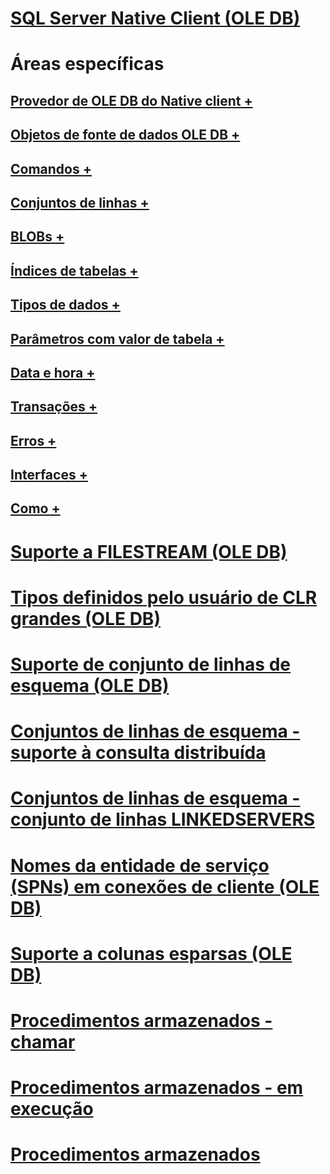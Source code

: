# [SQL Server Native Client (OLE DB)](sql-server-native-client-ole-db.md)

# Áreas específicas
## [Provedor de OLE DB do Native client +](../../../relational-databases/native-client-ole-db-provider/creating-a-sql-server-native-client-ole-db-provider-application.md)
## [Objetos de fonte de dados OLE DB +](../../../relational-databases/native-client-ole-db-data-source-objects/data-source-objects-ole-db.md)
## [Comandos +](../../../relational-databases/native-client-ole-db-commands/commands.md)
## [Conjuntos de linhas +](../../../relational-databases/native-client-ole-db-rowsets/rowsets.md)
## [BLOBs +](../../../relational-databases/native-client-ole-db-blobs/blobs-and-ole-objects.md)
## [Índices de tabelas +](../../../relational-databases/native-client-ole-db-tables-indexes/tables-and-indexes.md)
## [Tipos de dados +](../../../relational-databases/native-client-ole-db-data-types/data-types-ole-db.md)
## [Parâmetros com valor de tabela +](../../../relational-databases/native-client-ole-db-table-valued-parameters/table-valued-parameters-ole-db.md)
## [Data e hora +](../../../relational-databases/native-client-ole-db-date-time/date-and-time-improvements-ole-db.md)
## [Transações +](../../../relational-databases/native-client-ole-db-transactions/transactions.md)
## [Erros +](../../../relational-databases/native-client-ole-db-errors/errors.md)
## [Interfaces +](../../../relational-databases/native-client-ole-db-interfaces/sql-server-native-client-ole-db-interfaces.md)
## [Como +](../../../relational-databases/native-client-ole-db-how-to/ole-db-how-to-topics.md)

# [Suporte a FILESTREAM (OLE DB)](filestream-support-ole-db.md)
# [Tipos definidos pelo usuário de CLR grandes (OLE DB)](large-clr-user-defined-types-ole-db.md)
# [Suporte de conjunto de linhas de esquema (OLE DB)](schema-rowset-support-ole-db.md)
# [Conjuntos de linhas de esquema - suporte à consulta distribuída](schema-rowsets-distributed-query-support.md)
# [Conjuntos de linhas de esquema - conjunto de linhas LINKEDSERVERS](schema-rowsets-linkedservers-rowset.md)
# [Nomes da entidade de serviço (SPNs) em conexões de cliente (OLE DB)](service-principal-names-spns-in-client-connections-ole-db.md)
# [Suporte a colunas esparsas (OLE DB)](sparse-columns-support-ole-db.md)
# [Procedimentos armazenados - chamar](stored-procedures-calling.md)
# [Procedimentos armazenados - em execução](stored-procedures-running.md)
# [Procedimentos armazenados](stored-procedures.md)
